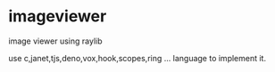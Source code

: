 # imageviewer
image viewer using raylib

use c,janet,tjs,deno,vox,hook,scopes,ring ... language to implement it.
